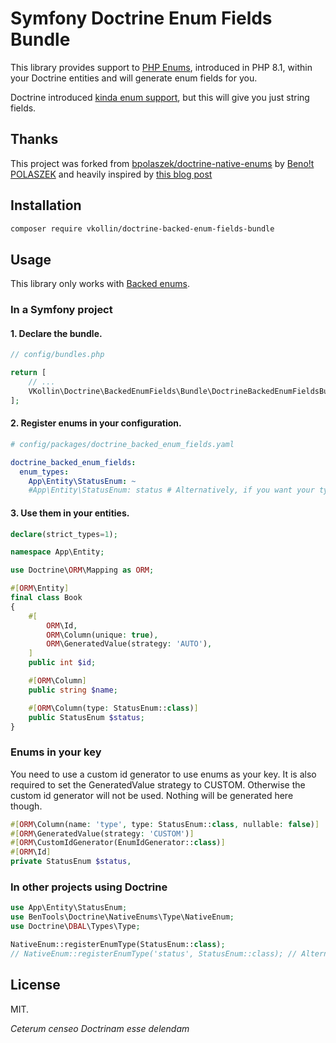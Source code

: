 # Symfony Doctrine Enum Fields Bundle

This library provides support to [PHP Enums](https://wiki.php.net/rfc/enumerations), introduced in PHP 8.1,
within your Doctrine entities and will generate enum fields for you.

Doctrine introduced [kinda enum support](https://www.doctrine-project.org/2022/01/11/orm-2.11.html), but this will give
you just string fields.

## Thanks

This project was forked from [bpolaszek/doctrine-native-enums](https://github.com/bpolaszek/doctrine-native-enums) by [
Beno!t POLASZEK](https://github.com/bpolaszek) and heavily inspired
by [this blog post](https://knplabs.com/en/blog/how-to-map-a-php-enum-with-doctrine-in-a-symfony-project)

## Installation

```bash
composer require vkollin/doctrine-backed-enum-fields-bundle
```

## Usage

This library only works with [Backed enums](https://wiki.php.net/rfc/enumerations#backed_enums).

### In a Symfony project

#### 1. Declare the bundle.

```php
// config/bundles.php

return [
    // ...
    VKollin\Doctrine\BackedEnumFields\Bundle\DoctrineBackedEnumFieldsBundle::class => ['all' => true],
];
```

#### 2. Register enums in your configuration.

```yaml
# config/packages/doctrine_backed_enum_fields.yaml

doctrine_backed_enum_fields:
  enum_types:
    App\Entity\StatusEnum: ~
    #App\Entity\StatusEnum: status # Alternatively, if you want your type to be named "status"
```

#### 3. Use them in your entities.

```php
declare(strict_types=1);

namespace App\Entity;

use Doctrine\ORM\Mapping as ORM;

#[ORM\Entity]
final class Book
{
    #[
        ORM\Id,
        ORM\Column(unique: true),
        ORM\GeneratedValue(strategy: 'AUTO'),
    ]
    public int $id;

    #[ORM\Column]
    public string $name;

    #[ORM\Column(type: StatusEnum::class)]
    public StatusEnum $status;
}
```

### Enums in your key

You need to use a custom id generator to use enums as your key. It is also required to set the GeneratedValue strategy to CUSTOM.
Otherwise the custom id generator will not be used. Nothing will be generated here though.

```php
#[ORM\Column(name: 'type', type: StatusEnum::class, nullable: false)]
#[ORM\GeneratedValue(strategy: 'CUSTOM')]
#[ORM\CustomIdGenerator(EnumIdGenerator::class)]
#[ORM\Id]
private StatusEnum $status,
```

### In other projects using Doctrine

```php
use App\Entity\StatusEnum;
use BenTools\Doctrine\NativeEnums\Type\NativeEnum;
use Doctrine\DBAL\Types\Type;

NativeEnum::registerEnumType(StatusEnum::class);
// NativeEnum::registerEnumType('status', StatusEnum::class); // Alternatively, if you want your type to be named "status"
```

## License

MIT.

_Ceterum censeo Doctrinam esse delendam_
